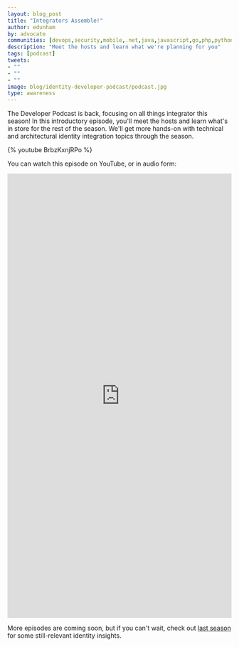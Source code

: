 ```yaml
---
layout: blog_post
title: "Integrators Assemble!"
author: edunham
by: advocate
communities: [devops,security,mobile,.net,java,javascript,go,php,python,ruby]
description: "Meet the hosts and learn what we're planning for you"
tags: [podcast]
tweets:
- ""
- ""
- ""
image: blog/identity-developer-podcast/podcast.jpg
type: awareness
---
```


The Developer Podcast is back, focusing on all things integrator this season! In this introductory episode, you'll meet the hosts and learn what's in store for the rest of the season. We'll get more hands-on with technical and architectural identity integration topics through the season. 

{% youtube BrbzKxnjRPo %} 

You can watch this episode on YouTube, or in audio form: 

<div><iframe width="100%" allow="fullscreen" height="1000px" id="casted-embed-d26b5401" scrolling="no" style="border: none" src="https://listen.casted.us/embed/v2/smallPlayer/d26b5401/takeaways/guests/transcript/resources/subscribe/share/0985bb85"></iframe><script type="text/javascript">window.addEventListener("message", function(message){if(message.origin === "https://listen.casted.us" ) { if( message.data.event) { if(message.data.event === "castedSizeUpdate") { var casted_episode_player = document.getElementById('casted-embed-' + message.data.payload.slug); if(casted_episode_player) { casted_episode_player.height = message.data.payload.height;if(casted_episode_player.contentWindow) {casted_episode_player.contentWindow.postMessage({ event: "castedStopUpdate" }, "https://listen.casted.us");}}}}}}, false)</script></div>

More episodes are coming soon, but if you can't wait, check out [last season](/blog/2023/06/08/identity-developer-podcast) for some still-relevant identity insights. 
